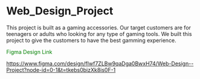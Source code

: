 # Web_Design_Project
This project is built as a gaming accessories. Our target customers are for teenagers or adults who looking for any type of  gaming tools. We built this project to give the customers to have the best gamming experience.


<div style="color: green">Figma Design Link</div>

https://www.figma.com/design/fIwf7ZLBw9qaDga0BwxH74/Web-Design--Project?node-id=0-1&t=tkebs0bizXk8is0F-1
